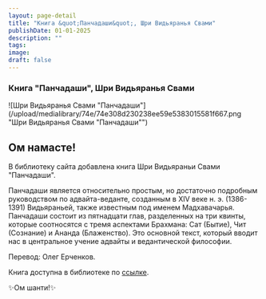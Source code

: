 ```yaml
---
layout: page-detail
title: "Книга &quot;Панчадаши&quot;, Шри Видьяранья Свами"
publishDate: 01-01-2025
description: ""
tags:
image:
draft: false
---
```


### Книга "Панчадаши", Шри Видьяранья Свами

![Шри Видьяранья Свами "Панчадаши"](/upload/medialibrary/74e/74e308d230238ee59e5383015581f667.png "Шри Видьяранья Свами "Панчадаши"") 

  
## **Ом намасте!** 

 В библиотеку сайта добавлена книга Шри Видьяраньи Свами "Панчадаши".

 Панчадаши является относительно простым, но достаточно подробным руководством по адвайта-веданте, созданным в XIV веке н. э. (1386-1391) Видьяраньей, также известным под именем Мадхавачарья. Панчадаши состоит из пятнадцати глав, разделенных на три квинты, которые соотносятся с тремя аспектами Брахмана: Сат (Бытие), Чит (Сознание) и Ананда (Блаженство). Это основной текст, который вводит нас в центральное учение адвайты и ведантической философии. 

 Перевод: Олег Ерченков.

  
 Книга доступна в библиотеке по [ссылке](/library/svyashchennye-teksty/panchadashi/).
  
  
 ✨Ом шанти!✨
  
  
